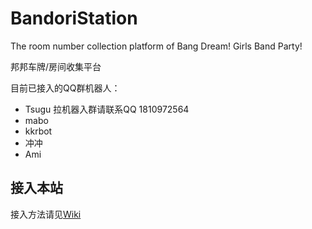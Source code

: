 # BandoriStation

The room number collection platform of Bang Dream! Girls Band Party!

邦邦车牌/房间收集平台

目前已接入的QQ群机器人：
- Tsugu 拉机器入群请联系QQ 1810972564
- mabo
- kkrbot
- 冲冲
- Ami

## 接入本站

接入方法请见[Wiki](https://github.com/maborosh/BandoriStation/wiki)